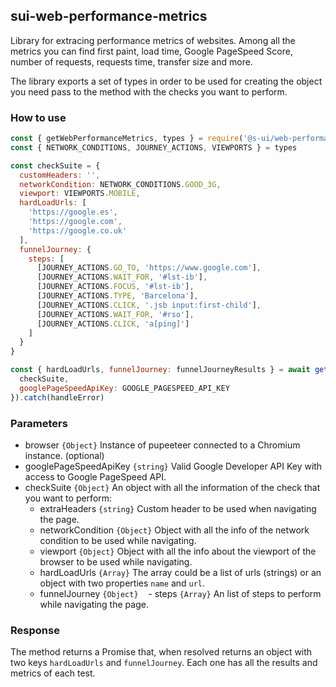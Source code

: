 ## sui-web-performance-metrics

Library for extracing performance metrics of websites. Among all the metrics you can find first paint, load time, Google PageSpeed Score, number of requests, requests time, transfer size and more.

The library exports a set of types in order to be used for creating the object you need pass to the method with the checks you want to perform.

### How to use

```js
const { getWebPerformanceMetrics, types } = require('@s-ui/web-performance-metrics')
const { NETWORK_CONDITIONS, JOURNEY_ACTIONS, VIEWPORTS } = types

const checkSuite = {
  customHeaders: '',
  networkCondition: NETWORK_CONDITIONS.GOOD_3G,
  viewport: VIEWPORTS.MOBILE,
  hardLoadUrls: [
    'https://google.es',
    'https://google.com',
    'https://google.co.uk'
  ],
  funnelJourney: {
    steps: [
      [JOURNEY_ACTIONS.GO_TO, 'https://www.google.com'],
      [JOURNEY_ACTIONS.WAIT_FOR, '#lst-ib'],
      [JOURNEY_ACTIONS.FOCUS, '#lst-ib'],
      [JOURNEY_ACTIONS.TYPE, 'Barcelona'],
      [JOURNEY_ACTIONS.CLICK, '.jsb input:first-child'],
      [JOURNEY_ACTIONS.WAIT_FOR, '#rso'],
      [JOURNEY_ACTIONS.CLICK, 'a[ping]']
    ]
  }
}

const { hardLoadUrls, funnelJourney: funnelJourneyResults } = await getWebPerformanceMetrics({
  checkSuite,
  googlePageSpeedApiKey: GOOGLE_PAGESPEED_API_KEY
}).catch(handleError)
```

### Parameters

- browser `{Object}` Instance of pupeeteer connected to a Chromium instance. (optional)
- googlePageSpeedApiKey `{string}` Valid Google Developer API Key with access to Google PageSpeed API.
- checkSuite `{Object}` An object with all the information of the check that you want to perform:
  - extraHeaders `{string}` Custom header to be used when navigating the page.
  - networkCondition `{Object}` Object with all the info of the network condition to be used while navigating.
  - viewport `{Object}` Object with all the info about the viewport of the browser to be used while navigating.
  - hardLoadUrls `{Array}` The array could be a list of urls (strings) or an object with two properties `name` and `url`.
  - funnelJourney `{Object}`
    -  steps `{Array}` An list of steps to perform while navigating the page.

### Response

The method returns a Promise that, when resolved returns an object with two keys `hardLoadUrls` and `funnelJourney`. Each one has all the results and metrics of each test.

